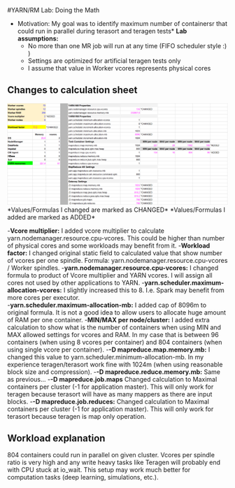 #YARN/RM Lab: Doing the Math

* Motivation: My goal was to identify maximum number of containersr that could run in parallel during terasort and teragen tests*
**Lab assumptions:**
  - No more than one MR job will run at any time (FIFO scheduler style :) )
  - Settings are optimized for artificial teragen tests only
  - I assume that value in Worker vcores represents physical cores

## Changes to calculation sheet
<center><img src="1_YARNCalcs.png" /></center>
*Values/Formulas I changed are marked as CHANGED*
*Values/Formulas I added are marked as ADDED*

  -**Vcore multiplier:** I added vcore multiplier to calculate yarn.nodemanager.resource.cpu-vcores. This could be higher than number of physical cores and some workloads may benefit from it.
  -**Workload factor:** I changed original static field to calculated value that show number of vcores per one spindle. Formula: yarn.nodemanager.resource.cpu-vcores / Worker spindles.
  -**yarn.nodemanager.resource.cpu-vcores:** I changed formula to product of Vcore multiplier and YARN vcores. I will assign all cores not used by other applications to YARN.
  -**yarn.scheduler.maximum-allocation-vcores:** I slightly increased this to 8. I.e. Spark may benefit from more cores per executor.  
  -**yarn.scheduler.maximum-allocation-mb:** I added cap of 8096m to original formula. It is not a good idea to allow users to allocate huge amount of RAM per one container.
  -**MIN/MAX per node/cluster:** I added extra calculation to show what is the number of containers when using MIN and MAX allowed settings for vcores and RAM. In my case that is between 96 containers (when using 8 vcores per container) and 804 containers (when using single vcore per container).
  -**-D mapreduce.map.memory.mb:** I changed this value to yarn.scheduler.minimum-allocation-mb. In my experience teragen/terasort work fine with 1024m (when using reasonable block size and compression).
  -**-D mapreduce.reduce.memory.mb:** Same as previous...
  -**-D mapreduce.job.maps** Changed calculation to Maximal containers per cluster (-1 for application master). This will only work for teragen because terasort will have as many mappers as there are input blocks.
  -**-D mapreduce.job.reduces:** Changed calculation to Maximal containers per cluster (-1 for application master). This will only work for terasort because teragen is map only operation. 
  
## Workload explanation

804 containers could run in parallel on given cluster.
Vcores per spindle ratio is very high and any write heavy tasks like Teragen will probably end with CPU stuck at io_wait.
This setup may work much better for computation tasks (deep learning, simulations, etc.).

  
